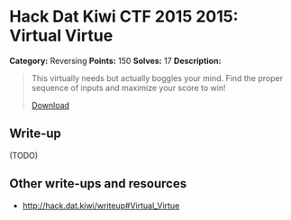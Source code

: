 # Hack Dat Kiwi CTF 2015 2015: Virtual Virtue

**Category:** Reversing
**Points:** 150
**Solves:** 17
**Description:**

> This virtually needs but actually boggles your mind. Find the proper sequence of inputs and maximize your score to win!
> 
> [Download](./virtual-no-rtti)


## Write-up

(TODO)

## Other write-ups and resources

* <http://hack.dat.kiwi/writeup#Virtual_Virtue>
